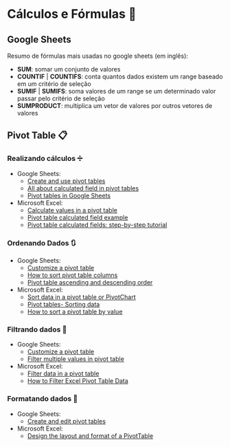 # Cálculos e Fórmulas 🧮 

## Google Sheets

Resumo de fórmulas mais usadas no google sheets (em inglês):
- **SUM**: somar um conjunto de valores
- **COUNTIF** | **COUNTIFS**: conta quantos dados existem um range baseado em um critério de seleção
- **SUMIF** | **SUMIFS**: soma valores de um range se um determinado valor passar pelo critério de seleção
- **SUMPRODUCT**: multiplica um vetor de valores por outros vetores de valores

## Pivot Table 📋

### Realizando cálculos ➗
- Google Sheets:
  - [Create and use pivot tables](https://support.google.com/docs/answer/1272900?co=GENIE.Platform%3DDesktop&hl=en)
  - [All about calculated field in pivot tables](https://infoinspired.com/google-docs/spreadsheet/all-about-calculated-field-in-pivot-table-in-google-sheets/)
  - [Pivot tables in Google Sheets](https://www.benlcollins.com/spreadsheets/pivot-tables-google-sheets/)
- Microsoft Excel:
  - [Calculate values in a pivot table](https://support.microsoft.com/en-us/office/calculate-values-in-a-pivottable-11f41417-da80-435c-a5c6-b0185e59da77)
  - [Pivot table calculated field example](https://exceljet.net/pivot-table/pivot-table-calculated-field-example)
  - [Pivot table calculated fields: step-by-step tutorial](https://powerspreadsheets.com/pivottable-calculated-fields/)

### Ordenando Dados 🔃
- Google Sheets:
  - [Customize a pivot table](https://support.google.com/docs/answer/7572895?co=GENIE.Platform%3DDesktop&hl=en)
  - [How to sort pivot table columns](https://infoinspired.com/google-docs/spreadsheet/pivot-table-columns-in-custom-order-in-google-sheets/)
  - [Pivot table ascending and descending order](https://medium.com/actiondesk/pivot-table-ascending-descending-order-in-google-sheets-and-excel-1-minute-ultimate-beginners-8f9f4c560492)
- Microsoft Excel:
   - [Sort data in a pivot table or PivotChart](https://support.microsoft.com/en-us/office/sort-data-in-a-pivottable-or-pivotchart-e41f7107-b92d-44ef-861f-24430830450a)
  - [Pivot tables- Sorting data](https://www.tutorialspoint.com/excel_pivot_tables/excel_pivot_tables_sorting_data.htm)
  - [How to sort a pivot table by value](https://exceljet.net/lessons/how-to-sort-a-pivot-table-by-value)

### Filtrando dados 🔂

- Google Sheets:
  - [Customize a pivot table](https://support.google.com/docs/answer/7572895?co=GENIE.Platform%3DDesktop&hl=en)
  - [Filter multiple values in pivot table](https://infoinspired.com/google-docs/spreadsheet/filter-multiple-values-in-pivot-table-sheets/)
- Microsoft Excel:
  - [Filter data in a pivot table](https://support.microsoft.com/en-us/office/filter-data-in-a-pivottable-cc1ed287-3a97-4e95-b377-ddfafe79fa8f)
  - [How to Filter Excel Pivot Table Data](https://www.dummies.com/article/technology/software/microsoft-products/excel/how-to-filter-excel-pivot-table-data-152376)
  
### Formatando dados 💱

- Google Sheets:
  - [Create and edit pivot tables](https://support.google.com/a/users/answer/9308944#group_data_in_a_pivot_table)
- Microsoft Excel:
  - [Design the layout and format of a PivotTable](https://support.microsoft.com/en-us/office/design-the-layout-and-format-of-a-pivottable-a9600265-95bf-4900-868e-641133c05a80)